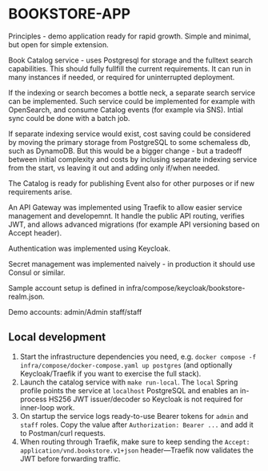 # BOOKSTORE-APP

Principles - demo application ready for rapid growth. Simple and minimal, but open for simple extension.

Book Catalog service - uses Postgresql for storage and the fulltext search capabilities. This should fully fullfill the current requirements. It can run in many instances if needed, or required for uninterrupted deployment. 

If the indexing or search becomes a bottle neck, a separate search service can be implemented. Such service could be implemented for example with OpenSearch, and consume Catalog events (for example via SNS). Intial sync could be done with a batch job.

If separate indexing service would exist, cost saving could be considered by moving the primary storage from PostgreSQL to some schemaless db, such as DynamoDB. But this would be a bigger change - but a tradeoff between initial complexity and costs by inclusing separate indexing service from the start, vs leaving it out and adding only if/when needed.

The Catalog is ready for publishing Event also for other purposes or if new requirements arise.

An API Gateway was implemented using Traefik to allow easier service management and developemnt. It handle the public API routing, verifies JWT, and allows advanced migrations (for example API versioning based on Accept header).

Authentication was implemented using Keycloak.

Secret management was implemented naively - in production it should use Consul or similar.


Sample account setup is defined in infra/compose/keycloak/bookstore-realm.json.

Demo accounts:
admin/Admin
staff/staff

## Local development

1. Start the infrastructure dependencies you need, e.g. `docker compose -f infra/compose/docker-compose.yaml up postgres` (and optionally Keycloak/Traefik if you want to exercise the full stack).
2. Launch the catalog service with `make run-local`. The `local` Spring profile points the service at `localhost` PostgreSQL and enables an in-process HS256 JWT issuer/decoder so Keycloak is not required for inner-loop work.
3. On startup the service logs ready-to-use Bearer tokens for `admin` and `staff` roles. Copy the value after `Authorization: Bearer ...` and add it to Postman/curl requests.
4. When routing through Traefik, make sure to keep sending the `Accept: application/vnd.bookstore.v1+json` header—Traefik now validates the JWT before forwarding traffic.
